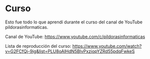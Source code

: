 # Curso
Esto fue todo lo que aprendí durante el curso del canal de YouTube pildorasinformaticas.

Canal de YouTube:
https://www.youtube.com/c/pildorasinformaticas

Lista de reproducción del curso:
https://www.youtube.com/watch?v=G2FCfQj-9ig&list=PLU8oAlHdN5BlvPxziopYZRd55pdqFwkeS
